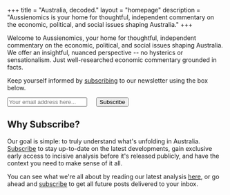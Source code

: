+++
title = "Australia, decoded."
layout = "homepage"
description = "Aussienomics is your home for thoughtful, independent commentary on the economic, political, and social issues shaping Australia."
+++

Welcome to Aussienomics, your home for thoughtful, independent commentary on the economic, political, and social issues shaping Australia. We offer an insightful, nuanced perspective -- no hysterics or sensationalism. Just well-researched economic commentary grounded in facts.

Keep yourself informed by [subscribing](/subscribe) to our newsletter using the box below.

<div class="subscribe-form">
<form method="post" action="https://list.aussienomics.com/subscription/form" class="listmonk-form">
<input type="hidden" name="nonce" />
<input type="email" name="email" required placeholder="Your email address here..." />
<input checked="true" id="f89c3" type="checkbox" name="l" checked value="f89c33e4-0b72-4f6b-ab3b-22b743f3a53a" checked style="visibility: hidden; margin:0; padding:0;" />
<label for="f89c3" style="visibility: hidden; margin:0; padding:0;" /></label>
<input type="submit" value="Subscribe" />
</form>
</div>

## Why Subscribe?
Our goal is simple: to truly understand what's unfolding in Australia. [Subscribe](/subscribe) to stay up-to-date on the latest developments, gain exclusive early access to incisive analysis before it's released publicly, and have the context you need to make sense of it all.

You can see what we're all about by reading our latest analysis [here](/posts), or go ahead and [subscribe](/subscribe) to get all future posts delivered to your inbox.
